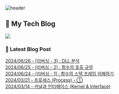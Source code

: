 
![header](https://capsule-render.vercel.app/api?type=waving&color=808080&height=300&section=header&text=Jeong%20Je&fontSize=90&fontColor=ffffff&animation=fadeIn&fontAlignY=38&descAlignY=51&descAlign=62)

## 📝 My Tech Blog
<a href="https://jeongje.vercel.app/" target='_blank'><img src="https://img.shields.io/badge/내 블로그-000000?style=flat&logo=nextdotjs&logoColor=white"></a>

### 📒 Latest Blog Post
<a href=https://jeongje.vercel.app/posts/blog/post-06 target='_blank'>2024/06/26 - [리버싱 - 3] : DLL 분석</a><br/>
<a href=https://jeongje.vercel.app/posts/blog/post-05 target='_blank'>2024/06/25 - [리버싱 - 2] : 함수의 호출 규약</a><br/>
<a href=https://jeongje.vercel.app/posts/blog/post-04 target='_blank'>2024/06/24 - [리버싱 - 1] : 함수의 스택 프레임 이해하기</a><br/>
<a href=https://jeongje.vercel.app/posts/blog/post-02 target='_blank'>2024/03/21 - 프로세스 (Process) - ①</a><br/>
<a href=https://jeongje.vercel.app/posts/blog/post-01 target='_blank'>2024/03/14 - 커널과 인터페이스 (Kernel & Interface)</a><br/>
